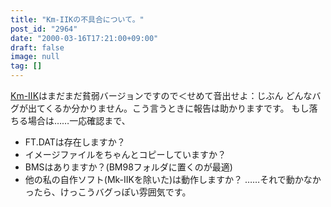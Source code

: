 ```yaml
---
title: "Km-IIKの不具合について。"
post_id: "2964"
date: "2000-03-16T17:21:00+09:00"
draft: false
image: null
tag: []
---
```



[Km-IIK](/km-iik)はまだまだ貧弱バージョンですので＜せめて音出せよ：じぶん どんなバグが出てくるか分かりません。こう言うときに報告は助かりますです。 もし落ちる場合は……一応確認まで、

  * FT.DATは存在しますか？
  * イメージファイルをちゃんとコピーしていますか？
  * BMSはありますか？(BM98フォルダに置くのが最適)
  * 他の私の自作ソフト(Mk-IIKを除いた)は動作しますか？
……それで動かなかったら、けっこうバグっぽい雰囲気です。

